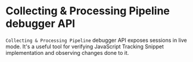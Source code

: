 # Collecting & Processing Pipeline debugger API

`Collecting & Processing Pipeline` debugger API exposes sessions in live
mode. It's a useful tool for verifying JavaScript Tracking Snippet
implementation and observing changes done to it.

<div id='redoc-container'>
</div>
<script>
    (function() {
        Redoc.init('/_static/api/tracker_debugger_api.json', {}, document.getElementById('redoc-container'), () => {window.prepareRedocMenu ? window.prepareRedocMenu() : setTimeout(()=>{window.prepareRedocMenu()}, 2000)});
    })();
</script>

